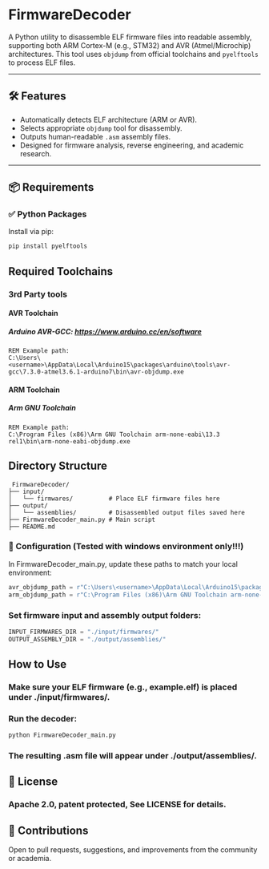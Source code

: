 # FirmwareDecoder

A Python utility to disassemble ELF firmware files into readable assembly, supporting both ARM Cortex-M (e.g., STM32) and AVR (Atmel/Microchip) architectures. This tool uses `objdump` from official toolchains and `pyelftools` to process ELF files.

---

## 🛠 Features

- Automatically detects ELF architecture (ARM or AVR).
- Selects appropriate `objdump` tool for disassembly.
- Outputs human-readable `.asm` assembly files.
- Designed for firmware analysis, reverse engineering, and academic research.

---

## 📦 Requirements

### ✅ Python Packages

Install via pip:

```bash
pip install pyelftools
```

## Required Toolchains
### 3rd Party tools

#### AVR Toolchain
##### Arduino AVR-GCC: https://www.arduino.cc/en/software
```command shell
REM Example path:
C:\Users\<username>\AppData\Local\Arduino15\packages\arduino\tools\avr-gcc\7.3.0-atmel3.6.1-arduino7\bin\avr-objdump.exe
```

#### ARM Toolchain
##### Arm GNU Toolchain
```command shell
REM Example path:
C:\Program Files (x86)\Arm GNU Toolchain arm-none-eabi\13.3 rel1\bin\arm-none-eabi-objdump.exe
```

## Directory Structure
```command shell
 FirmwareDecoder/
├── input/
│   └── firmwares/          # Place ELF firmware files here
├── output/
│   └── assemblies/         # Disassembled output files saved here
├── FirmwareDecoder_main.py # Main script
├── README.md
```

### 🔧 Configuration (Tested with windows environment only!!!)
In FirmwareDecoder_main.py, update these paths to match your local environment:

```python
avr_objdump_path = r"C:\Users\<username>\AppData\Local\Arduino15\packages\arduino\tools\avr-gcc\7.3.0-atmel3.6.1-arduino7\bin\avr-objdump.exe"
arm_objdump_path = r"C:\Program Files (x86)\Arm GNU Toolchain arm-none-eabi\13.3 rel1\bin\arm-none-eabi-objdump.exe"
```

### Set firmware input and assembly output folders:
```python
INPUT_FIRMWARES_DIR = "./input/firmwares/"
OUTPUT_ASSEMBLY_DIR = "./output/assemblies/"
```

## How to Use
### Make sure your ELF firmware (e.g., example.elf) is placed under ./input/firmwares/.
### Run the decoder:
```bash
python FirmwareDecoder_main.py
```
### The resulting .asm file will appear under ./output/assemblies/.

## 📜 License
### Apache 2.0, patent protected, See LICENSE for details.

## 🤝 Contributions
Open to pull requests, suggestions, and improvements from the community or academia.


